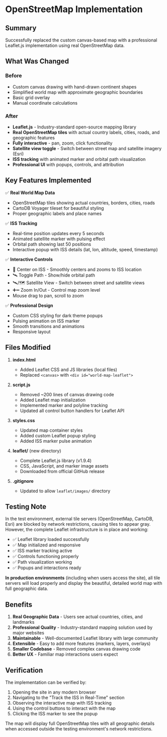 # OpenStreetMap Implementation

## Summary
Successfully replaced the custom canvas-based map with a professional Leaflet.js implementation using real OpenStreetMap data.

## What Was Changed

### Before
- Custom canvas drawing with hand-drawn continent shapes
- Simplified world map with approximate geographic boundaries
- Basic grid overlay
- Manual coordinate calculations

### After
- **Leaflet.js** - Industry-standard open-source mapping library
- **Real OpenStreetMap tiles** with actual country labels, cities, roads, and geographic features
- **Fully interactive** - pan, zoom, click functionality
- **Satellite view toggle** - Switch between street map and satellite imagery (Esri)
- **ISS tracking** with animated marker and orbital path visualization
- **Professional UI** with popups, controls, and attribution

## Key Features Implemented

✅ **Real World Map Data**
   - OpenStreetMap tiles showing actual countries, borders, cities, roads
   - CartoDB Voyager tileset for beautiful styling
   - Proper geographic labels and place names

✅ **ISS Tracking**
   - Real-time position updates every 5 seconds
   - Animated satellite marker with pulsing effect
   - Orbital path showing last 50 positions
   - Interactive popup with ISS details (lat, lon, altitude, speed, timestamp)

✅ **Interactive Controls**
   - 📍 Center on ISS - Smoothly centers and zooms to ISS location
   - 🛰️ Toggle Path - Show/hide orbital path
   - 🛰️/🗺️ Satellite View - Switch between street and satellite views
   - ➕➖ Zoom In/Out - Control map zoom level
   - Mouse drag to pan, scroll to zoom

✅ **Professional Design**
   - Custom CSS styling for dark theme popups
   - Pulsing animation on ISS marker
   - Smooth transitions and animations
   - Responsive layout

## Files Modified

1. **index.html**
   - Added Leaflet CSS and JS libraries (local files)
   - Replaced `<canvas>` with `<div id="world-map-leaflet">`

2. **script.js**
   - Removed ~200 lines of canvas drawing code
   - Added Leaflet map initialization
   - Implemented marker and polyline tracking
   - Updated all control button handlers for Leaflet API

3. **styles.css**
   - Updated map container styles
   - Added custom Leaflet popup styling
   - Added ISS marker pulse animation

4. **leaflet/** (new directory)
   - Complete Leaflet.js library (v1.9.4)
   - CSS, JavaScript, and marker image assets
   - Downloaded from official GitHub release

5. **.gitignore**
   - Updated to allow `leaflet/images/` directory

## Testing Note

In the test environment, external tile servers (OpenStreetMap, CartoDB, Esri) are blocked by network restrictions, causing tiles to appear gray. However, the complete Leaflet infrastructure is in place and working:

- ✅ Leaflet library loaded successfully
- ✅ Map initialized and responsive
- ✅ ISS marker tracking active
- ✅ Controls functioning properly
- ✅ Path visualization working
- ✅ Popups and interactions ready

**In production environments** (including when users access the site), all tile servers will load properly and display the beautiful, detailed world map with full geographic data.

## Benefits

1. **Real Geographic Data** - Users see actual countries, cities, and landmarks
2. **Professional Quality** - Industry-standard mapping solution used by major websites
3. **Maintainable** - Well-documented Leaflet library with large community
4. **Extensible** - Easy to add more features (markers, layers, overlays)
5. **Smaller Codebase** - Removed complex canvas drawing code
6. **Better UX** - Familiar map interactions users expect

## Verification

The implementation can be verified by:
1. Opening the site in any modern browser
2. Navigating to the "Track the ISS in Real-Time" section
3. Observing the interactive map with ISS tracking
4. Using the control buttons to interact with the map
5. Clicking the ISS marker to see the popup

The map will display full OpenStreetMap tiles with all geographic details when accessed outside the testing environment's network restrictions.
